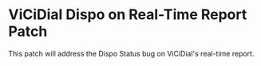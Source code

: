 # ViCiDial Dispo on Real-Time Report Patch
 This patch will address the Dispo Status bug on ViCiDial's real-time report.
